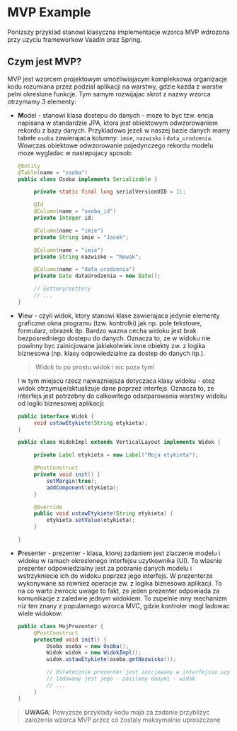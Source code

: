 MVP Example
===========
Ponizszy przyklad stanowi klasyczna implementacje wzorca MVP wdrozona przy uzyciu frameworkow
Vaadin oraz Spring.


Czym jest MVP?
--------------
MVP jest wzorcem projektowym umozliwiajacym kompleksowa organizacje kodu rozumiana przez podzial
aplikacji na warstwy, gdzie kazda z warstw pelni okreslone funkcje.
Tym samym rozwijajac skrot z nazwy wzorca otrzymamy 3 elementy:

 * **M**odel - stanowi klasa dostepu do danych - moze to byc tzw. encja napisana w standardzie
   JPA, ktora jest obiektowym odwzorowaniem rekordu z bazy danych.
   Przykladowo jezeli w naszej bazie danych mamy tabele `osoba` zawierajaca kolumny:
   `imie`, `nazwisko` i `data_urodzenia`. Wowczas obiektowe odwzorowanie pojedynczego rekordu
   modelu moze wygladac w nastepujacy sposob:

   ```java
   @Entity
   @Table(name = "osoba")
   public class Osoba implements Serializable {

        private static final long serialVersionUID = 1L;

        @Id
        @Column(name = "osoba_id")
        private Integer id;

        @Column(name = "imie")
        private String imie = "Jacek";

        @Column(name = "imie")
        private String nazwisko = "Nowak";

        @Column(name = "data_urodzenia")
        private Date dataUrodzenia = new Date();

        // Gettery/settery
        // ...
   }
   ```
 * **V**iew - czyli widok, ktory stanowi klase zawierajaca jedynie elementy graficzne okna
   programu (tzw. kontrolki) jak np. pole tekstowe, formularz, obrazek itp.
   Bardzo wazna cecha widoku jest brak bezposredniego dostepu do danych. Oznacza to, ze w widoku
   nie powinny byc zainicjowane jakiekolwiek inne obiekty zw. z logika biznesowa (np. klasy
   odpowiedzialne za dostep do danych itp.).
   > Widok to po prostu widok i nic poza tym!

   I w tym miejscu rzecz najwazniejsza dotyczaca klasy widoku - otoz widok otrzymuje/aktualizuje
   dane poprzez interfejs. Oznacza to, ze interfejs jest potrzebny do
   calkowitego odseparowania warstwy widoku od logiki biznesowej aplikacji:

   ```java
   public interface Widok {
        void ustawEtykiete(String etykieta);
   }

   public class WidokImpl extends VerticalLayout implements Widok {

        private Label etykieta = new Label("Moja etykieta");

        @PostConstruct
        private void init() {
            setMargin(true);
            addComponent(etykieta);
        }

        @Override
        public void ustawEtykiete(String etykieta) {
            etykieta.setValue(etykieta);
        }

   }
   ```
 * **P**resenter - prezenter - klasa, ktorej zadaniem jest zlaczenie modelu i widoku w ramach
   okreslonego interfejsu uzytkownika (UI). To wlasnie prezenter odpowiedzialny jest za pobranie
   danych modelu i wstrzykniecie ich do widoku poprzez jego interfejs. W prezenterze wykonywane
   sa rowniez operacje zw. z logika biznesowa aplikacji.
   To na co warto zwrocic uwage to fakt, ze jeden prezenter odpowiada za komunikacje z zaledwie
   jednym widokiem. To zupelnie inny mechanizm niz ten znany z popularnego wzorca MVC, gdzie
   kontroler mogl ladowac wiele widokow:

   ```java
   public class MojPrezenter {
        @PostConstruct
        protected void init() {
            Osoba osoba = new Osoba();
            Widok widok = new WidokImpl();
            widok.ustawEtykiete(osoba.getNazwisko());

            // Ostatecznie prezenter jest inicjowany w interfejsie uzytkownika (klasa UI), skad tez
            // ladowany jest jego - zasilony danymi - widok
            // ...
        }
   }
   ```

> **UWAGA**: Powyzsze przyklady kodu maja za zadanie przyblizyc zalozenia wzorca MVP przez co
  zostaly maksymalnie uproszczone